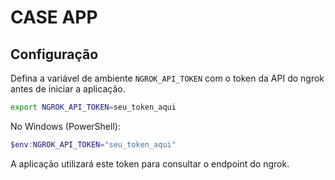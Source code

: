 # CASE APP

## Configuração

Defina a variável de ambiente `NGROK_API_TOKEN` com o token da API do ngrok antes de iniciar a aplicação.

```bash
export NGROK_API_TOKEN=seu_token_aqui
```

No Windows (PowerShell):

```powershell
$env:NGROK_API_TOKEN="seu_token_aqui"
```

A aplicação utilizará este token para consultar o endpoint do ngrok.
